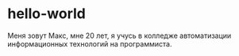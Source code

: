 # hello-world
Меня зовут Макс, мне 20 лет, я учусь в колледже автоматизации информационных технологий на программиста.
